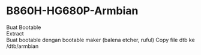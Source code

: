 # B860H-HG680P-Armbian

Buat Bootable  
Extract  
Buat bootable dengan bootable maker (balena etcher, ruful)
Copy file dtb ke /dtb/armbian
